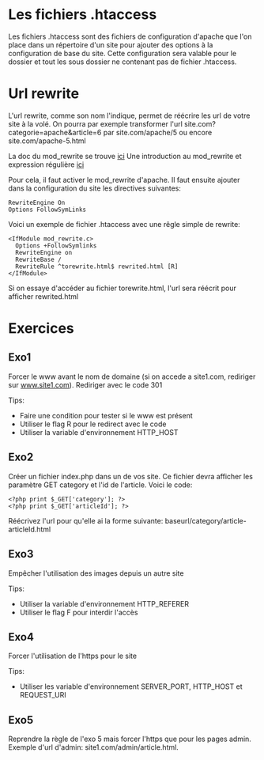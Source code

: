 Les fichiers .htaccess
====================
Les fichiers .htaccess sont des fichiers de configuration d'apache que l'on place dans un répertoire d'un site pour ajouter des options à la configuration de base du site. Cette configuration sera valable pour le dossier et tout les sous dossier ne contenant pas de fichier .htaccess.

Url rewrite
===========

L'url rewrite, comme son nom l'indique, permet de réécrire les url de votre site à la volé. On pourra par exemple transformer l'url site.com?categorie=apache&article=6 par site.com/apache/5 ou encore site.com/apache-5.html

La doc du mod_rewrite se trouve [ici](http://httpd.apache.org/docs/current/fr/mod/mod_rewrite.html)
Une introduction au mod_rewrite et expression régulière [ici](http://httpd.apache.org/docs/current/fr/rewrite/intro.html)


Pour cela, il faut activer le mod_rewrite d'apache.
Il faut ensuite ajouter dans la configuration du site les directives suivantes:

    RewriteEngine On
	Options FollowSymLinks

Voici un exemple de fichier .htaccess avec une rêgle simple de rewrite:

    <IfModule mod_rewrite.c>
      Options +FollowSymlinks
	  RewriteEngine on
	  RewriteBase /
	  RewriteRule ^torewrite.html$ rewrited.html [R]
	</IfModule>

Si on essaye d'accéder au fichier torewrite.html, l'url sera réécrit pour afficher rewrited.html

Exercices
=========

Exo1
----
Forcer le www avant le nom de domaine (si on accede a site1.com, rediriger sur www.site1.com). Rediriger avec le code 301

Tips:
- Faire une condition pour tester si le www est présent
- Utiliser le flag R pour le redirect avec le code
- Utiliser la variable d'environnement HTTP_HOST

Exo2
----

Créer un fichier index.php dans un de vos site.
Ce fichier devra afficher les paramètre GET category et l'id de l'article. Voici le code: 

    <?php print $_GET['category']; ?>
	<?php print $_GET['articleId']; ?>

Réécrivez l'url pour qu'elle ai la forme suivante: baseurl/category/article-articleId.html


Exo3
----
Empêcher l'utilisation des images depuis un autre site

Tips:
- Utiliser la variable d'environnement HTTP_REFERER
- Utiliser le flag F pour interdir l'accès

Exo4
----
Forcer l'utilisation de l'https pour le site

Tips:
- Utiliser les variable d'environnement SERVER_PORT, HTTP_HOST et REQUEST_URI

Exo5
----
Reprendre la règle de l'exo 5 mais forcer l'https que pour les pages admin.
Exemple d'url d'admin: site1.com/admin/article.html.
